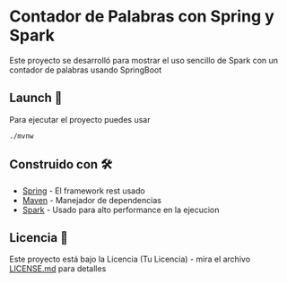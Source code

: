 # Contador de Palabras con Spring y Spark

Este proyecto se desarrolló para mostrar el uso sencillo de Spark con un contador de palabras usando SpringBoot

## Launch 🚀

Para ejecutar el proyecto puedes usar
```
./mvnw
```
## Construido con 🛠️

* [Spring](https://spring.io/) - El framework rest usado
* [Maven](https://maven.apache.org/) - Manejador de dependencias
* [Spark](https://spark.apache.org/) - Usado para alto performance en la ejecucion

## Licencia 📄

Este proyecto está bajo la Licencia (Tu Licencia) - mira el archivo [LICENSE.md](LICENSE.md) para detalles